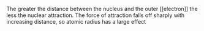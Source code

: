 The greater the distance between the nucleus and the outer [[electron]] the less the nuclear attraction. The force of attraction falls off sharply with increasing distance, so atomic radius has a large effect
